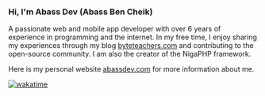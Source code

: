 ### Hi, I'm Abass Dev (Abass Ben Cheik)

A passionate web and mobile app developer with over 6 years of experience in programming and the internet.
In my free time, I enjoy sharing my experiences through my blog [byteteachers.com](https://byteteachers.com) and contributing to the open-source community. I am also the creator of the NigaPHP framework.

Here is my personal website [abassdev.com](https://abassdev.com) for more information about me.

[![wakatime](https://wakatime.com/badge/user/072e7dc4-793a-4d70-86fe-15b01af3a38b/project/c9ca7924-4c3d-4ce8-b244-9591bfa93f03.svg)](https://wakatime.com/badge/user/072e7dc4-793a-4d70-86fe-15b01af3a38b/project/c9ca7924-4c3d-4ce8-b244-9591bfa93f03)
